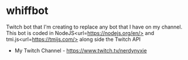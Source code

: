 # whiffbot

Twitch bot that I'm creating to replace any bot that I have on my channel.
This bot is coded in NodeJS<url=https://nodejs.org/en/> and tmi.js<url=https://tmijs.com/> along side the Twitch API

- My Twitch Channel -
https://www.twitch.tv/nerdynyxie
